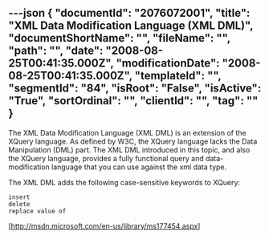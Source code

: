 ---json
{
  "documentId": "2076072001",
  "title": "XML Data Modification Language (XML DML)",
  "documentShortName": "",
  "fileName": "",
  "path": "",
  "date": "2008-08-25T00:41:35.000Z",
  "modificationDate": "2008-08-25T00:41:35.000Z",
  "templateId": "",
  "segmentId": "84",
  "isRoot": "False",
  "isActive": "True",
  "sortOrdinal": "",
  "clientId": "",
  "tag": ""
}
---

The XML Data Modification Language (XML DML) is an extension of the XQuery language. As defined by W3C, the XQuery language lacks the Data Manipulation (DML) part. The XML DML introduced in this topic, and also the XQuery language, provides a fully functional query and data-modification language that you can use against the xml data type.

The XML DML adds the following case-sensitive keywords to XQuery:

    insert
    delete
    replace value of 

[http://msdn.microsoft.com/en-us/library/ms177454.aspx]
